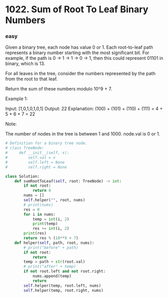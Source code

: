 # 1022. Sum of Root To Leaf Binary Numbers
### easy
Given a binary tree, each node has value 0 or 1.  Each root-to-leaf path represents a binary number starting with the most significant bit.  For example, if the path is 0 -> 1 -> 1 -> 0 -> 1, then this could represent 01101 in binary, which is 13.

For all leaves in the tree, consider the numbers represented by the path from the root to that leaf.

Return the sum of these numbers modulo 10^9 + 7.

 

Example 1:



Input: [1,0,1,0,1,0,1]
Output: 22
Explanation: (100) + (101) + (110) + (111) = 4 + 5 + 6 + 7 = 22
 

Note:

The number of nodes in the tree is between 1 and 1000.
node.val is 0 or 1.

```python
# Definition for a binary tree node.
# class TreeNode:
#     def __init__(self, x):
#         self.val = x
#         self.left = None
#         self.right = None

class Solution:
    def sumRootToLeaf(self, root: TreeNode) -> int:
        if not root:
            return 0
        nums = []
        self.helper("", root, nums)
        # print(nums)
        res = 0
        for i in nums:
            temp = int(i, 2)
            print(temp)
            res += int(i, 2)
        print(res)
        return res % (10**9 + 7)
    def helper(self, path, root, nums):
        # print("before" + path)
        if not root:
            return
        temp = path + str(root.val)
        # print("after" + temp)
        if not root.left and not root.right:
            nums.append(temp)
            return
        self.helper(temp, root.left, nums)
        self.helper(temp, root.right, nums)
        
```